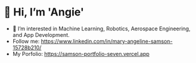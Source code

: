 # 👋 Hi, I’m 'Angie'

- 👀 I’m interested in Machine Learning, Robotics, Aerospace Engineering, and App Development.
- Follow me: https://www.linkedin.com/in/mary-angeline-samson-15728b210/
- My Porfolio: https://samson-portfolio-seven.vercel.app

<!---
AngieS-git/AngieS-git is a ✨ special ✨ repository because its `README.md` (this file) appears on your GitHub profile.
You can click the Preview link to take a look at your changes.
--->

